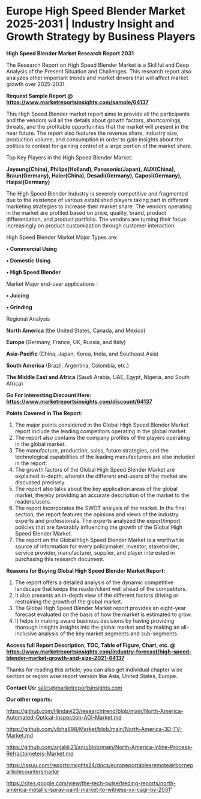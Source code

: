 # Europe High Speed Blender Market 2025-2031 | Industry Insight and Growth Strategy by Business Players

<strong>High Speed Blender Market Research Report 2031</strong>

The Research Report on High Speed Blender Market is a Skillful and Deep Analysis of the Present Situation and Challenges. This research report also analyzes other important trends and market drivers that will affect market growth over 2025-2031.

<strong>Request Sample Report @ <a href=https://www.marketreportsinsights.com/sample/64137>https://www.marketreportsinsights.com/sample/64137</a></strong>

This High Speed Blender market report aims to provide all the participants and the vendors will all the details about growth factors, shortcomings, threats, and the profitable opportunities that the market will present in the near future. The report also features the revenue share, industry size, production volume, and consumption in order to gain insights about the politics to contest for gaining control of a large portion of the market share.

Top Key Players in the High Speed Blender Market:

<strong>Joyoung(China), Philips(Holland), Panasonic(Japan), AUX(China), Braun(Germany), Haier(China), Desadi(Germany), Caposi(Germany), Haipai(Germany)</strong>

The High Speed Blender Industry is severely competitive and fragmented due to the existence of various established players taking part in different marketing strategies to increase their market share. The vendors operating in the market are profiled based on price, quality, brand, product differentiation, and product portfolio. The vendors are turning their focus increasingly on product customization through customer interaction.

High Speed Blender Market Major Types are:

<strong>• Commercial Using

• Domestic Using

• High Speed Blender</strong>

Market Major end-user applications :

<strong>• Juicing

• Grinding</strong>

Regional Analysis

</u><strong><b>North America</b></strong> (the United States, Canada, and Mexico)

<strong><b>Europe </b></strong>(Germany, France, UK, Russia, and Italy)

<strong><b>Asia-Pacific</b></strong> (China, Japan, Korea, India, and Southeast Asia)

<strong><b>South America</b></strong> (Brazil, Argentina, Colombia, etc.)

<strong><b>The Middle East and Africa</b></strong> (Saudi Arabia, UAE, Egypt, Nigeria, and South Africa)

<strong>Go For Interesting Discount Here: <a href=https://www.marketreportsinsights.com/discount/64137>https://www.marketreportsinsights.com/discount/64137</a></strong>

<strong>Points Covered in The Report:</strong>
<ol>
  <li>The major points considered in the Global High Speed Blender Market report include the leading competitors operating in the global market.</li>
  <li>The report also contains the company profiles of the players operating in the global market.</li>
  <li>The manufacture, production, sales, future strategies, and the technological capabilities of the leading manufacturers are also included in the report.</li>
  <li>The growth factors of the Global High Speed Blender Market are explained in-depth, wherein the different end-users of the market are discussed precisely.</li>
  <li>The report also talks about the key application areas of the global market, thereby providing an accurate description of the market to the readers/users.</li>
  <li>The report incorporates the SWOT analysis of the market. In the final section, the report features the opinions and views of the industry experts and professionals. The experts analyzed the export/import policies that are favorably influencing the growth of the Global High Speed Blender Market.</li>
  <li>The report on the Global High Speed Blender Market is a worthwhile source of information for every policymaker, investor, stakeholder, service provider, manufacturer, supplier, and player interested in purchasing this research document.</li>
</ol>
<strong>Reasons for Buying Global High Speed Blender Market Report:</strong>

<ol>
  <li>The report offers a detailed analysis of the dynamic competitive landscape that keeps the reader/client well ahead of the competitors.</li>
  <li>It also presents an in-depth view of the different factors driving or restraining the growth of the global market.</li>
  <li>The Global High Speed Blender Market report provides an eight-year forecast evaluated on the basis of how the market is estimated to grow.</li>
  <li>It helps in making aware business decisions by having providing thorough insights insights into the global market and by making an all-inclusive analysis of the key market segments and sub-segments.</li>
</ol>
<strong>Access full Report Description, TOC, Table of Figure, Chart, etc. @ <a href=https://www.marketreportsinsights.com/industry-forecast/high-speed-blender-market-growth-and-size-2021-64137>https://www.marketreportsinsights.com/industry-forecast/high-speed-blender-market-growth-and-size-2021-64137</a></strong>


Thanks for reading this article; you can also get individual chapter wise section or region wise report version like Asia, United States, Europe.

<strong>Contact Us:</strong>
sales@marketreportsinsights.com

<strong>Our other reports:</strong>

<a href=https://github.com/Hindavi23/researchtrend/blob/main/North-America-Automated-Optical-Inspection-AOI-Market.md>https://github.com/Hindavi23/researchtrend/blob/main/North-America-Automated-Optical-Inspection-AOI-Market.md</a>

<a href=https://github.com/vibha898/Market/blob/main/North-America-3D-TV-Market.md>https://github.com/vibha898/Market/blob/main/North-America-3D-TV-Market.md</a>

<a href=https://github.com/anjaliiii21/anu/blob/main/North-America-Inline-Process-Refractometers-Market.md>https://github.com/anjaliiii21/anu/blob/main/North-America-Inline-Process-Refractometers-Market.md</a>

<a href=https://issuu.com/reportsinsights24/docs/europeportablesremoteairborneparticlecountersmarke>https://issuu.com/reportsinsights24/docs/europeportablesremoteairborneparticlecountersmarke</a>

<a href=https://sites.google.com/view/the-tech-pulse/treding-reports/north-america-metallic-spray-paint-market-to-witness-xx-cagr-by-2031>https://sites.google.com/view/the-tech-pulse/treding-reports/north-america-metallic-spray-paint-market-to-witness-xx-cagr-by-2031</a>"
